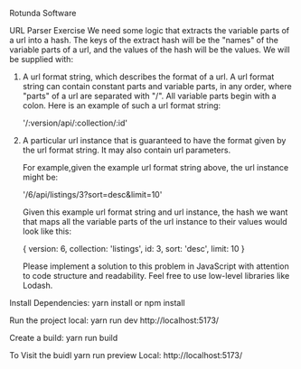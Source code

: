 Rotunda Software

URL Parser Exercise
We need some logic that extracts the variable parts of a url into a hash. The keys
of the extract hash will be the "names" of the variable parts of a url, and the
values of the hash will be the values. We will be supplied with:

1. A ​url format string​, which describes the format of a url. A url format string
   can contain constant parts and variable parts, in any order, where "parts"
   of a url are separated with "/". All variable parts begin with a colon. Here is
   an example of such a url format string:

   '/:version/api/:collection/:id'

2. A particular ​url instance​ that is ​guaranteed​ to have the format given by
   the url format string. It may also contain url parameters.

   For example,given the example url format string above, the url instance might be:

   '/6/api/listings/3?sort=desc&limit=10'

   Given this example url format string and url instance, the hash we want that
   maps all the variable parts of the url instance to their values would look like this:

   {
   version: 6,
   collection: 'listings',
   id: 3,
   sort: 'desc',
   limit: 10
   }

   Please implement a solution to this problem in JavaScript ​with attention to code
   structure and readability​. Feel free to use low-level libraries like Lodash.

Install Dependencies:
yarn install or npm install

Run the project local:
yarn run dev
http://localhost:5173/

Create a build:
yarn run build

To Visit the buidl
yarn run preview
Local: http://localhost:5173/
